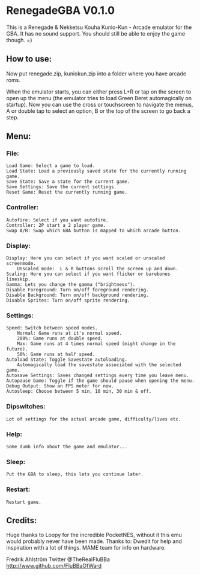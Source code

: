 # RenegadeGBA V0.1.0

This is a Renegade & Nekketsu Kouha Kunio-Kun - Arcade emulator for the GBA.
It has no sound support.
You should still be able to enjoy the game though. =)


## How to use:

Now put renegade.zip, kuniokun.zip into a folder where you have arcade roms.

When the emulator starts, you can either press L+R or tap on the screen to open
up the menu (the emulator tries to load Green Beret automagically on startup).
Now you can use the cross or touchscreen to navigate the menus, A or double tap
to select an option, B or the top of the screen to go back a step.


## Menu:

### File:
	Load Game: Select a game to load.
	Load State: Load a previously saved state for the currently running game.
	Save State: Save a state for the current game.
	Save Settings: Save the current settings.
	Reset Game: Reset the currently running game.

### Controller:
	Autofire: Select if you want autofire.
	Controller: 2P start a 2 player game.
	Swap A/B: Swap which GBA button is mapped to which arcade button.

### Display:
	Display: Here you can select if you want scaled or unscaled screenmode.
		Unscaled mode:  L & R buttons scroll the screen up and down.
	Scaling: Here you can select if you want flicker or barebones lineskip.
	Gamma: Lets you change the gamma ("brightness").
	Disable Foreground: Turn on/off foreground rendering.
	Disable Background: Turn on/off background rendering.
	Disable Sprites: Turn on/off sprite rendering.

### Settings:
	Speed: Switch between speed modes.
		Normal: Game runs at it's normal speed.
		200%: Game runs at double speed.
		Max: Game runs at 4 times normal speed (might change in the future).
		50%: Game runs at half speed.
	Autoload State: Toggle Savestate autoloading.
		Automagically load the savestate associated with the selected game.
	Autosave Settings: Saves changed settings every time you leave menu.
	Autopause Game: Toggle if the game should pause when opening the menu.
	Debug Output: Show an FPS meter for now.
	Autosleep: Choose between 5 min, 10 min, 30 min & off.

### Dipswitches:
	Lot of settings for the actual arcade game, difficulty/lives etc.

### Help:
	Some dumb info about the game and emulator...

### Sleep:
	Put the GBA to sleep, this lets you continue later.

### Restart:
	Restart game.


## Credits:

Huge thanks to Loopy for the incredible PocketNES, without it this emu would
probably never have been made.
Thanks to:
Dwedit for help and inspiration with a lot of things.
MAME team for info on hardware.


Fredrik Ahlström
Twitter @TheRealFluBBa
http://www.github.com/FluBBaOfWard

